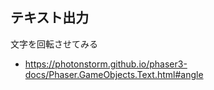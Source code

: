 ## テキスト出力

文字を回転させてみる

* https://photonstorm.github.io/phaser3-docs/Phaser.GameObjects.Text.html#angle

<script type="module">

const config = {
	type: Phaser.AUTO,
	width: 800,
	height: 600,
	physics: {
		default: "arcade",
		arcade: {
			debug: true
		}
	},
	scene: {
		preload: preload,
		create: create,
		update: update
	}
};

const game = new Phaser.Game(config);
let display;
let text;
let i = 180;

function preload()
{
}

function create()
{
	display = this.add.text(10, 10, "angle: ");
	text = this.add.text(200, 200, "Hello World");
}

function update()
{
	text.angle = (++i % 360) - 180;
	display.setText("angle: " + text.angle);
}

</script>
